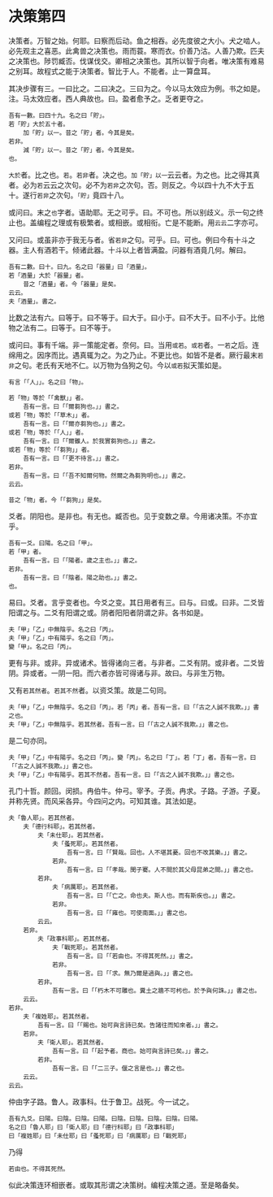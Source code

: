 # 决策第四

决策者。万智之始。何耶。曰察而后动。鱼之相吞。必先度彼之大小。犬之啮人。必先观主之喜恶。此禽兽之决策也。雨而蓑。寒而衣。价善乃沽。人善乃欺。匹夫之决策也。陟罚臧否。伐谋伐交。卿相之决策也。其所以智于向者。唯决策有难易之别耳。故程式之能于决策者。智比于人。不能者。止一算盘耳。

其决步骤有三。一曰比之。二曰决之。三曰为之。今以马太效应为例。书之如是。注。马太效应者。西人典故也。曰。盈者愈予之。乏者更夺之。

```
吾有一數。曰四十九。名之曰「貯」。
若「貯」大於五十者。
	加「貯」以一。昔之「貯」者。今其是矣。
若非。
	減「貯」以一。昔之「貯」者。今其是矣。
也。
```

`大於`者。比之也。`若`。`若非`者。决之也。`加「貯」以一`云云者。为之也。比之得其真者。必为`若`云云之次句。必不为`若非`之次句。否。则反之。今以四十九不大于五十。遂行`若非`之次句。`「貯」`竟四十八。

或问曰。末之`也`字者。语助耶。无之可乎。曰。不可也。所以别歧义。示一句之终止也。盖编程之理或有极繁者。或相嵌。或相衔。亡是不能断。用`云云`二字亦可。

又问曰。或虽非亦于我无与者。省`若非`之句。可乎。曰。可也。例曰今有十斗之器。主人有酒若干。倾诸此器。十斗以上者皆满盈。问器有酒竟几何。解曰。

```
吾有二數。曰十。曰九。名之曰「器量」曰「酒量」。
若「酒量」大於「器量」者。
	昔之「酒量」者。今「器量」是矣。
云云。
夫「酒量」。書之。
```

比数之法有六。曰等于。曰不等于。曰大于。曰小于。曰不大于。曰不小于。比他物之法有二。曰等于。曰不等于。

或问曰。事有千端。非一策能定者。奈何。曰。当用`或若`。`或若`者。一`若`之后。连绵用之。因序而比。遇真辄为之。为之乃止。不更比也。如皆不是者。厥行最末`若非`之句。老氏有天地不仁。以万物为刍狗之句。今以`或若`拟天策如是。

```
有言「「人」」。名之曰「物」。

若「物」等於「「禽獸」」者。
	吾有一言。曰「「爾芻狗也。」」書之。
或若「物」等於「「草木」」者。
	吾有一言。曰「「爾亦芻狗也。」」書之。
或若「物」等於「「人」」者。
	吾有一言。曰「「爾雖人。於我實芻狗也。」」書之。
或若「物」等於「「芻狗」」者。
	吾有一言。曰「「更不待言。」」書之。
若非。
	吾有一言。曰「「吾不知爾何物。然爾之為芻狗明也。」」書之。
云云。

昔之「物」者。今「「芻狗」」是矣。
```

爻者。阴阳也。是非也。有无也。臧否也。见于变数之章。今用诸决策。不亦宜乎。

```
吾有一爻。曰陽。名之曰「甲」。
若「甲」者。
	吾有一言。曰「「陽者。歲之主也。」」書之。
若非。
	吾有一言。曰「「陰者。陽之助也。」」書之。
也。
```

易曰。爻者。言乎变者也。今爻之变。其日用者有三。曰与。曰或。曰非。二爻皆阳谓之与。二爻有阳谓之或。阴者阳阳者阴谓之非。各书如是。

```
夫「甲」「乙」中無陰乎。名之曰「丙」。
夫「甲」「乙」中有陽乎。名之曰「丙」。
變「甲」。名之曰「丙」。
```

更有与非。或非。异或诸术。皆得诸向三者。与非者。二爻有阴。或非者。二爻皆阴。异或者。一阴一阳。而六者亦皆可得诸与非。故曰。与非生万物。

又有`若其然者`。`若其不然`者。以资爻策。故是二句同。

```
夫「甲」「乙」中無陰乎。名之曰「丙」。若「丙」者。吾有一言。曰「「古之人誠不我欺。」」書之也。
夫「甲」「乙」中無陰乎。若其然者。吾有一言。曰「「古之人誠不我欺。」」書之也。
```

是二句亦同。

```
夫「甲」「乙」中有陽乎。名之曰「丙」。變「丙」。名之曰「丁」。若「丁」者。吾有一言。曰「「古之人誠不我欺。」」書之也。
夫「甲」「乙」中有陽乎。若其不然者。吾有一言。曰「「古之人誠不我欺。」」書之也。
```

孔门十哲。颜回。闵损。冉伯牛。仲弓。宰予。子贡。冉求。子路。子游。子夏。并称先贤。而风采各异。今四问之内。可知其谁。其法如是。

```
夫「魯人耶」。若其然者。
	夫「德行科耶」。若其然者。
		夫「未仕耶」。若其然者。
			夫「蚤死耶」。若其然者。
				吾有一言。曰「「賢哉。回也。人不堪其憂。回也不改其樂。」」書之。
			若非。
				吾有一言。曰「「孝哉。閔子騫。人不間於其父母昆弟之間。」」書之也。
		若非。
			夫「病厲耶」。若其然者。
				吾有一言。曰「「亡之。命也夫。斯人也。而有斯疾也。」」書之。
			若非。
				吾有一言。曰「「雍也。可使南面。」」書之也。
		云云。
	若非。
		夫「政事科耶」。若其然者。
			夫「戰死耶」。若其然者。
				吾有一言。曰「「若由也。不得其死然。」」書之。
			若非。
				吾有一言。曰「「求。無乃爾是過與。」」書之也。
		若非。
			吾有一言。曰「「朽木不可雕也。糞土之牆不可杇也。於予與何誅。」」書之也。
	云云。
若非。
	夫「複姓耶」。若其然者。
		吾有一言。曰「「賜也。始可與言詩已矣。告諸往而知來者。」」書之。
	若非。
		夫「衛人耶」。若其然者。
			吾有一言。曰「「起予者。商也。始可與言詩已矣。」」書之。
		若非。
			吾有一言。曰「「二三子。偃之言是也。」」書之也。
	云云。
云云。
```

仲由字子路。鲁人。政事科。仕于鲁卫。战死。今一试之。

```
吾有九爻。曰陽。曰陰。曰陰。曰陽。曰陰。曰陰。曰陰。曰陰。曰陽。
名之曰「魯人耶」曰「衛人耶」曰「德行科耶」曰「政事科耶」
曰「複姓耶」曰「未仕耶」曰「蚤死耶」曰「病厲耶」曰「戰死耶」
```

乃得

```
若由也。不得其死然。
```

似此决策连环相嵌者。或取其形谓之决策树。编程决策之道。至是略备矣。
